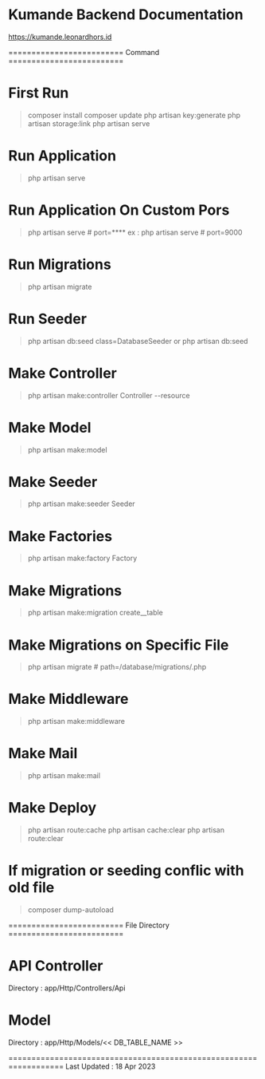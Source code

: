 # Kumande Backend Documentation
https://kumande.leonardhors.id

========================= Command =========================
# First Run
> composer install
> composer update
> php artisan key:generate
> php artisan storage:link
> php artisan serve

# Run Application
> php artisan serve

# Run Application On Custom Pors
> php artisan serve # port=****
ex : php artisan serve # port=9000

# Run Migrations
> php artisan migrate

# Run Seeder
> php artisan db:seed class=DatabaseSeeder 
or
> php artisan db:seed

# Make Controller
> php artisan make:controller <NAMA-Controller>Controller --resource

# Make Model
> php artisan make:model <NAMA-Model>

# Make Seeder
> php artisan make:seeder <NAMA-TABEL>Seeder

# Make Factories
> php artisan make:factory <NAMA-TABEL>Factory

# Make Migrations
> php artisan make:migration create_<NAMA-TABEL>_table

# Make Migrations on Specific File
> php artisan migrate # path=/database/migrations/<NAMA-FILE>.php

# Make Middleware
> php artisan make:middleware <NAMA-MIDDLEWARE>

# Make Mail
> php artisan make:mail <NAMA-MAILER>

# Make Deploy
> php artisan route:cache
> php artisan cache:clear
> php artisan route:clear

# If migration or seeding conflic with old file
> composer dump-autoload

========================= File Directory =========================
# API Controller
Directory               : app/Http/Controllers/Api

# Model
Directory               : app/Http/Models/<< DB_TABLE_NAME >>

==================================================================
Last Updated : 18 Apr 2023